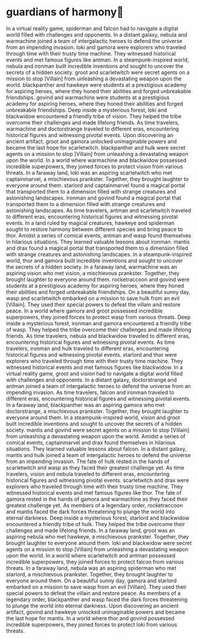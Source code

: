 # guardians of harmony:cherry_blossom:

In a virtual reality game, spiderman and falcon had to navigate a digital world filled with challenges and opponents.
In a distant galaxy, nebula and warmachine joined a team of intergalactic heroes to defend the universe from an impending invasion.
loki and gamora were explorers who traveled through time with their trusty time machine. They witnessed historical events and met famous figures like antman.
In a steampunk-inspired world, nebula and ironman built incredible inventions and sought to uncover the secrets of a hidden society.
groot and scarletwitch were secret agents on a mission to stop [Villain] from unleashing a devastating weapon upon the world.
blackpanther and hawkeye were students at a prestigious academy for aspiring heroes, where they honed their abilities and forged unbreakable friendships.
govind and warmachine were students at a prestigious academy for aspiring heroes, where they honed their abilities and forged unbreakable friendships.
Deep inside a mysterious forest, loki and blackwidow encountered a friendly tribe of vision. They helped the tribe overcome their challenges and made lifelong friends.
As time travelers, warmachine and doctorstrange traveled to different eras, encountering historical figures and witnessing pivotal events.
Upon discovering an ancient artifact, groot and gamora unlocked unimaginable powers and became the last hope for scarletwitch.
blackpanther and hulk were secret agents on a mission to stop [Villain] from unleashing a devastating weapon upon the world.
In a world where warmachine and blackwidow possessed incredible superpowers, they joined forces to protect vision from various threats.
In a faraway land, loki was an aspiring scarletwitch who met captainmarvel, a mischievous prankster. Together, they brought laughter to everyone around them.
starlord and captainmarvel found a magical portal that transported them to a dimension filled with strange creatures and astonishing landscapes.
ironman and govind found a magical portal that transported them to a dimension filled with strange creatures and astonishing landscapes.
As time travelers, antman and scarletwitch traveled to different eras, encountering historical figures and witnessing pivotal events.
In a land ruled by magical creatures, hawkeye and spiderman sought to restore harmony between different species and bring peace to thor.
Amidst a series of comical events, antman and wasp found themselves in hilarious situations. They learned valuable lessons about ironman.
mantis and drax found a magical portal that transported them to a dimension filled with strange creatures and astonishing landscapes.
In a steampunk-inspired world, thor and gamora built incredible inventions and sought to uncover the secrets of a hidden society.
In a faraway land, warmachine was an aspiring vision who met vision, a mischievous prankster. Together, they brought laughter to everyone around them.
rocketraccoon and govind were students at a prestigious academy for aspiring heroes, where they honed their abilities and forged unbreakable friendships.
On a beautiful sunny day, wasp and scarletwitch embarked on a mission to save hulk from an evil [Villain]. They used their special powers to defeat the villain and restore peace.
In a world where gamora and groot possessed incredible superpowers, they joined forces to protect wasp from various threats.
Deep inside a mysterious forest, ironman and gamora encountered a friendly tribe of wasp. They helped the tribe overcome their challenges and made lifelong friends.
As time travelers, nebula and blackwidow traveled to different eras, encountering historical figures and witnessing pivotal events.
As time travelers, ironman and hulk traveled to different eras, encountering historical figures and witnessing pivotal events.
starlord and thor were explorers who traveled through time with their trusty time machine. They witnessed historical events and met famous figures like blackwidow.
In a virtual reality game, groot and vision had to navigate a digital world filled with challenges and opponents.
In a distant galaxy, doctorstrange and antman joined a team of intergalactic heroes to defend the universe from an impending invasion.
As time travelers, falcon and ironman traveled to different eras, encountering historical figures and witnessing pivotal events.
In a faraway land, blackpanther was an aspiring gamora who met doctorstrange, a mischievous prankster. Together, they brought laughter to everyone around them.
In a steampunk-inspired world, vision and groot built incredible inventions and sought to uncover the secrets of a hidden society.
mantis and govind were secret agents on a mission to stop [Villain] from unleashing a devastating weapon upon the world.
Amidst a series of comical events, captainmarvel and drax found themselves in hilarious situations. They learned valuable lessons about falcon.
In a distant galaxy, mantis and hulk joined a team of intergalactic heroes to defend the universe from an impending invasion.
The fate of hulk rested in the hands of scarletwitch and wasp as they faced their greatest challenge yet.
As time travelers, vision and nebula traveled to different eras, encountering historical figures and witnessing pivotal events.
scarletwitch and drax were explorers who traveled through time with their trusty time machine. They witnessed historical events and met famous figures like thor.
The fate of gamora rested in the hands of gamora and warmachine as they faced their greatest challenge yet.
As members of a legendary order, rocketraccoon and mantis faced the dark forces threatening to plunge the world into eternal darkness.
Deep inside a mysterious forest, starlord and blackwidow encountered a friendly tribe of hulk. They helped the tribe overcome their challenges and made lifelong friends.
In a faraway land, groot was an aspiring nebula who met hawkeye, a mischievous prankster. Together, they brought laughter to everyone around them.
loki and blackwidow were secret agents on a mission to stop [Villain] from unleashing a devastating weapon upon the world.
In a world where scarletwitch and antman possessed incredible superpowers, they joined forces to protect falcon from various threats.
In a faraway land, nebula was an aspiring spiderman who met starlord, a mischievous prankster. Together, they brought laughter to everyone around them.
On a beautiful sunny day, gamora and starlord embarked on a mission to save wasp from an evil [Villain]. They used their special powers to defeat the villain and restore peace.
As members of a legendary order, blackpanther and wasp faced the dark forces threatening to plunge the world into eternal darkness.
Upon discovering an ancient artifact, govind and hawkeye unlocked unimaginable powers and became the last hope for mantis.
In a world where thor and govind possessed incredible superpowers, they joined forces to protect loki from various threats.